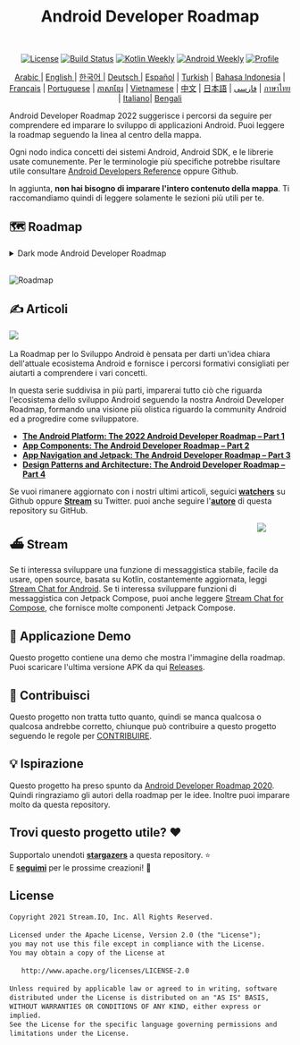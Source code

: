 <h1 align="center">Android Developer Roadmap</h1></br>

<p align="center">
  <a href="https://opensource.org/licenses/Apache-2.0"><img alt="License" src="https://img.shields.io/badge/License-Apache%202.0-blue.svg"/></a>
  <a href="https://github.com/skydoves/android-developer-roadmap/actions/workflows/build.yml"><img alt="Build Status" src="https://github.com/skydoves/android-developer-roadmap/actions/workflows/build.yml/badge.svg"/></a>
  <a href="https://mailchi.mp/kotlinweekly/kotlin-weekly-279"><img alt="Kotlin Weekly" src="https://skydoves.github.io/badges/kotlin-weekly2.svg"/></a>
  <a href="https://androidweekly.net/issues/issue-495"><img alt="Android Weekly" src="https://skydoves.github.io/badges/android-weekly.svg"/></a>
  <a href="https://github.com/skydoves"><img alt="Profile" src="https://skydoves.github.io/badges/skydoves.svg"/></a>
</p>
<p align="center">
<a href="/README_AR.md" target="_blank"> Arabic </a> | <a href="/README.md" target="_blank"> English </a> | <a href="/README_KR.md" target="_blank"> 한국어 </a> | <a href="/README_DE.md" target="_blank"> Deutsch </a>| <a href="/README_ES.md" target="_blank"> Español</a> | <a href="/README_TR.md" target="_blank"> Turkish</a> | <a href="/README_ID.md" target="_blank"> Bahasa Indonesia</a> | <a href="/README_FR.md" target="_blank"> Français</a> | <a href="/README_PT.md" target="_blank"> Portuguese</a> | <a href="/README_KHM.md" target="_blank">ភាសាខ្មែរ</a> | <a href="/README_VI.md" target="_blank">Vietnamese</a> | <a href="/README_CN.md" target="_blank">中文</a> | <a href="/README_JP.md" target="_blank">日本語</a> | <a href="/README_FA.md" target="_blank">فارسی</a> | <a href="/README_TH.md" target="_blank">ภาษาไทย</a> | <a href="/README_IT.md" target="_blank">Italiano</a>| <a href="/README_BD.md" target="_blank">Bengali</a>
</p>

Android Developer Roadmap 2022 suggerisce i percorsi da seguire per comprendere ed imparare lo sviluppo di applicazioni Android. Puoi leggere la roadmap seguendo la linea al centro della mappa. <br>

Ogni nodo indica concetti dei sistemi Android, Android SDK, e le librerie usate comunemente. Per le terminologie più specifiche potrebbe risultare utile consultare [Android Developers Reference](https://developer.android.com/reference) oppure Github. <br>

In aggiunta, **non hai bisogno di imparare l'intero contenuto della mappa**. Ti raccomandiamo quindi di leggere solamente le sezioni più utili per te.

## 🗺 Roadmap

<details>
  <summary>Dark mode Android Developer Roadmap</summary>

![Roadmap](images/android_developer_roadmap_dark.png)

</details>

<br>

![Roadmap](images/android_developer_roadmap.png)

## ✍️ Articoli

<a href="https://getstream.io/blog/android-developer-roadmap/"><img src="images/article.png" /></a><br>

La Roadmap per lo Sviluppo Android è pensata per darti un'idea chiara dell'attuale ecosistema Android e fornisce i percorsi formativi consigliati per aiutarti a comprendere i vari concetti. <br>

In questa serie suddivisa in più parti, imparerai tutto ciò che riguarda l'ecosistema dello sviluppo Android seguendo la nostra Android Developer Roadmap, formando una visione più olistica riguardo la community Android ed a progredire come sviluppatore.

- **[The Android Platform: The 2022 Android Developer Roadmap – Part 1](https://getstream.io/blog/android-developer-roadmap/)**
- **[App Components: The Android Developer Roadmap – Part 2](https://getstream.io/blog/android-developer-roadmap-part-2/)**
- **[App Navigation and Jetpack: The Android Developer Roadmap – Part 3](https://getstream.io/blog/android-developer-roadmap-part-3/)**
- **[Design Patterns and Architecture: The Android Developer Roadmap – Part 4](https://getstream.io/blog/design-patterns-and-architecture-the-android-developer-roadmap-part-4/)**

Se vuoi rimanere aggiornato con i nostri ultimi articoli, seguici **[watchers](https://github.com/skydoves/android-developer-roadmap/watchers)** su Github oppure **[Stream](https://twitter.com/getstream_io)** su Twitter. puoi anche seguire  l'__[autore](https://github.com/skydoves)__ di questa repository su GitHub.

<a href="https://getstream.io/tutorials/android-chat?utm_source=Github&utm_medium=Github_Repo_Content_Ad&utm_content=Developer&utm_campaign=2022AndroidDeveloperRoadmap&utm_term=DevRelOss">
<img src="https://user-images.githubusercontent.com/24237865/138428440-b92e5fb7-89f8-41aa-96b1-71a5486c5849.png" align="right" width="12%"/>
</a>

## ⛴ Stream

Se ti interessa sviluppare una funzione di messaggistica stabile, facile da usare, open source, basata su Kotlin, costantemente aggiornata, leggi [Stream Chat for Android](https://getstream.io/tutorials/android-chat). Se ti interessa sviluppare funzioni di messaggistica con Jetpack Compose, puoi anche leggere [Stream Chat for Compose](https://getstream.io/chat/compose/tutorial/), che fornisce molte componenti Jetpack Compose.

## 📱 Applicazione Demo

Questo progetto contiene una demo che mostra l'immagine della roadmap. Puoi scaricare l'ultima versione APK da qui [Releases](https://github.com/skydoves/android-developer-roadmap/releases).

## 🤝 Contribuisci

Questo progetto non tratta tutto quanto, quindi se manca qualcosa o qualcosa andrebbe corretto, chiunque può contribuire a questo progetto seguendo le regole per [CONTRIBUIRE](CONTRIBUTING.md).

## 💡 Ispirazione

Questo progetto ha preso spunto da [Android Developer Roadmap 2020](https://github.com/mobile-roadmap/android-developer-roadmap). Quindi ringraziamo gli autori della roadmap per le idee. Inoltre puoi imparare molto da questa repository.

## Trovi questo progetto utile? :heart:

Supportalo unendoti __[stargazers](https://github.com/skydoves/android-developer-roadmap/stargazers)__ a questa repository. :star: <br>
E __[seguimi](https://github.com/skydoves)__ per le prossime creazioni! 🤩

## License
```
Copyright 2021 Stream.IO, Inc. All Rights Reserved.

Licensed under the Apache License, Version 2.0 (the "License");
you may not use this file except in compliance with the License.
You may obtain a copy of the License at

   http://www.apache.org/licenses/LICENSE-2.0

Unless required by applicable law or agreed to in writing, software
distributed under the License is distributed on an "AS IS" BASIS,
WITHOUT WARRANTIES OR CONDITIONS OF ANY KIND, either express or implied.
See the License for the specific language governing permissions and
limitations under the License.
```
